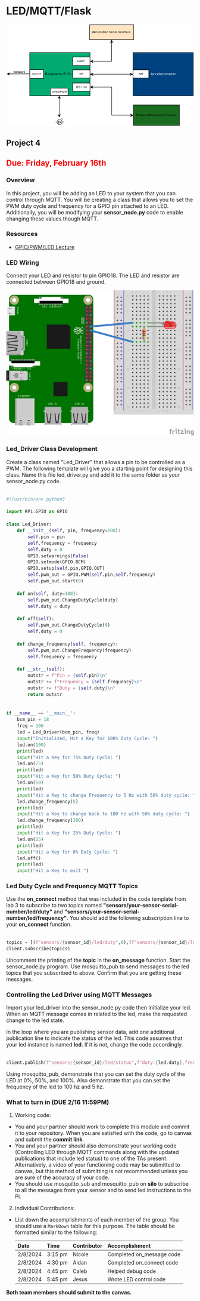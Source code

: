 # LED/MQTT/Flask

![Full Block Diagram with LED](assets/P4/blocks_full_led.png)

## Project 4 

## <span style="color:red">Due: Friday, February 16th</span>

### Overview

In this project, you will be adding an LED to your system that you can
control through MQTT. You will be creating a class that allows you to
set the PWM duty cycle and frequency for a GPIO pin attached to an
LED. Additionally, you will be modifying your **sensor_node.py** code
to enable changing these values though MQTT. 

### Resources
* [GPIO/PWM/LED Lecture](https://engr210.github.io/lectures/GPIO_LED.pdf)

### LED Wiring 

Connect your LED and resistor to pin GPIO18. The LED and resistor are
connected between GPIO18 and ground.

![led wiring](assets/P4/led_wiring_bb.png)

### Led_Driver Class Development

Create a class named "Led_Driver" that allows a pin to be controlled
as a PWM. The following template will give you a starting point for
designing this class. Name this file led_driver.py and add it to the
same folder as your sensor_node.py code.

```python 

#!/usr/bin/env python3

import RPi.GPIO as GPIO

class Led_Driver:
	def __init__(self, pin, frequency=100):
		self.pin = pin
		self.frequency = frequency
		self.duty = 0
		GPIO.setwarnings(False)
		GPIO.setmode(GPIO.BCM)
		GPIO.setup(self.pin,GPIO.OUT)
		self.pwm_out = GPIO.PWM(self.pin,self.frequency)
		self.pwm_out.start(0)
	  
	def on(self, duty=100):
		self.pwm_out.ChangeDutyCycle(duty)
		self.duty = duty

	def off(self):
		self.pwm_out.ChangeDutyCycle(0)
		self.duty = 0
		
	def change_frequency(self, frequency):
		self.pwm_out.ChangeFrequency(frequency)
		self.frequency = frequency 

	def __str__(self):
		outstr = f"Pin = {self.pin}\n"
		outstr += f"Frequency = {self.frequency}\n"
		outstr += f"Duty = {self.duty}\n"
		return outstr


if __name__ == '__main__':
	bcm_pin = 18
	freq = 100
	led = Led_Driver(bcm_pin, freq)
	input("Initialized, Hit a Key for 100% Duty Cycle: ")
	led.on(100)
	print(led)
	input("Hit a Key for 75% Duty Cycle: ")
	led.on(75)
	print(led)
	input("Hit a Key for 50% Duty Cycle: ")
	led.on(50)
	print(led)
	input("Hit a Key to change Frequency to 5 Hz with 50% duty cycle: ")
	led.change_frequency(5)
	print(led)
	input("Hit a Key to change back to 100 Hz with 50% duty cycle: ")
	led.change_frequency(100)
	print(led)
	input("Hit a Key for 25% Duty Cycle: ")
	led.on(25)
	print(led)
	input("Hit a Key for 0% Duty Cycle: ")
	led.off()
	print(led)
	input("Hit a Key to exit ")

```

### Led Duty Cycle and Frequency MQTT Topics

Use the **on_connect** method that was included in the code template from
lab 3 to subscribe to two topics named
**"sensors/your-sensor-serial-number/led/duty"** and
**"sensors/your-sensor-serial-number/led/frequency"**. You should add the
following subscription line to your **on_connect** function.

```python 

topics = [(f"sensors/{sensor_id}/led/duty",0),(f"sensors/{sensor_id}/led/frequency",0)]
client.subscribe(topics)
``` 
Uncomment the printing of the **topic** in the **on_message**
function. Start the sensor_node.py program. Use mosquitto_pub to send
messages to the led topics that you subscribed to above. Confirm that
you are getting these messages.

### Controlling the Led Driver using MQTT Messages 

Import your led_driver into the sensor_node.py code then Initialize your
led. When an MQTT message comes in related to the led, make the
requested change to the led state.

In the loop where you are publishing sensor data, add one additional
publication line to indicate the status of the led. This code assumes
that your led instance is named **led**. If it is not, change the code
accordingly.

```python

client.publish(f"sensors/{sensor_id}/led/status",f"duty:{led.duty},frequency:{led.frequency}")
```
Using mosquitto_pub, demonstrate that you can set the duty cycle of
the LED at 0%, 50%, and 100%. Also demonstrate that you can set the
frequency of the led to 100 hz and 5 hz.

### What to turn in (DUE 2/16 11:59PM)
1) Working code:

- You and your partner should work to complete this module and
commit it to your repository. When you are satisfied with the
code, go to canvas and submit the **commit link**.
- You and your partner should also demonstrate your working code (Controlling LED through MQTT commands
along with the updated publications that include led status) to one of the TAs
present. Alternatively, a video of your functioning code may be submitted to canvas,
but this method of submitting is not recommended unless you are sure of the accuracy of your code.
- You should use mosquitto_sub and mosquitto_pub on **silo** to subscribe to all the messages from your sensor 
and to send led instructions to the Pi.

2) Individual Contributions:

- List down the accomplishments of each member of the group. You should use a `MarkDown` table for this purpose. The table should be formatted similar to the following:

    Date | Time | Contributor | Accomplishment
    -----|------|-------------|---------------
    2/8/2024|3:15 pm| Nicole | Completed on_message code
    2/8/2024|4:30 pm| Aidan | Completed on_connect code
    2/8/2024|4:45 pm| Caleb | Helped debug code
    2/8/2024|5:45 pm| Jesus | Wrote LED control code

**Both team members should submit to the canvas.**

